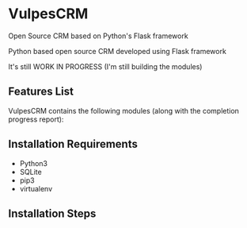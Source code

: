 # VulpesCRM

Open Source CRM based on Python's Flask framework

Python based open source CRM developed using Flask framework

It's still WORK IN PROGRESS (I'm still building the modules)

## Features List

VulpesCRM contains the following modules (along with the completion progress report):


## Installation Requirements

  - Python3
  - SQLite
  - pip3
  - virtualenv

## Installation Steps
